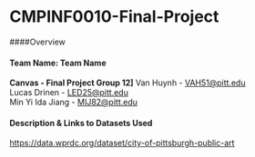 # CMPINF0010-Final-Project
####Overview


#### Team Name: Team Name 
**Canvas - Final Project Group 12]**
Van Huynh - VAH51@pitt.edu  
Lucas Drinen - LED25@pitt.edu  
Min Yi Ida Jiang - MIJ82@pitt.edu  

#### Description & Links to Datasets Used

https://data.wprdc.org/dataset/city-of-pittsburgh-public-art
